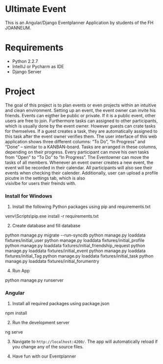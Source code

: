 # Ultimate Event
This is an Angular/Django Eventplanner Application by students of the FH JOANNEUM. 

# Requirements

* Python 2.2.7
* IntelliJ or Pycharm as IDE
* Django Server

# Project

The goal of this project is to plan events or even projects within an
intuitive and clean environment. Setting up an event, the event
owner can invite his friends. Events can eigther be public or private.
If it is a public event, other users are free to join. 
Furthermore tasks can assigned  to other participants, which is usually done by the
event owner. However guests  can crate tasks for themselves. If a
guest creates a task, they are automatically assigned to this task
after the event owner verifies them. The user interface of this web
application shows three different columns: “To Do”, “In Progress”
and “Done” – similar to a KANBAN-board. Tasks are arranged in
these columns, depending on their progress. Every participant can move
his own tasks from "Open" to “To Do” to “In Progress”. The Eventowner
can move the tasks of all members. 
Whenever an event owner creates a new event, the event will be recorded in their calendar. 
All participants will also see their events when checking their calender. 
Additionally, user can upload a profile picutre in the settings tab, which is also  
visivlbe for users their freinds with.

### Install for Windows

1. Install the following Python packages using pip and requirements.txt  

venv\Scripts\pip.exe install -r requirements.txt

2. Create database and fill database

python manage.py migrate --run-syncdb
python manage.py loaddata fixtures/initial_user
python manage.py loaddata fixtures/initial_profile
python manage.py loaddata fixtures/initial_friendship_request
python manage.py loaddata fixtures/initial_event
python manage.py loaddata fixtures/initial_Tag
python manage.py loaddata fixtures/initial_task
python manage.py loaddata fixtures/initial_forumentry

4. Run App

python manage.py runserver

### Angular

 1. Install all required packages using package.json

 npm install

 2. Run the development server

 ng serve

 3.  Navigate to `http://localhost:4200/`. The app will automatically reload if you change any of the source files.

4. Have fun with our Eventplanner
